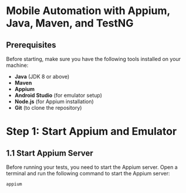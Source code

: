 # Mobile Automation with Appium, Java, Maven, and TestNG

## Prerequisites

Before starting, make sure you have the following tools installed on your machine:

- **Java** (JDK 8 or above)
- **Maven**
- **Appium**
- **Android Studio** (for emulator setup)
- **Node.js** (for Appium installation)
- **Git** (to clone the repository)

# Step 1: Start Appium and Emulator

## 1.1 Start Appium Server

Before running your tests, you need to start the Appium server. Open a terminal and run the following command to start the Appium server:

```bash
appium
